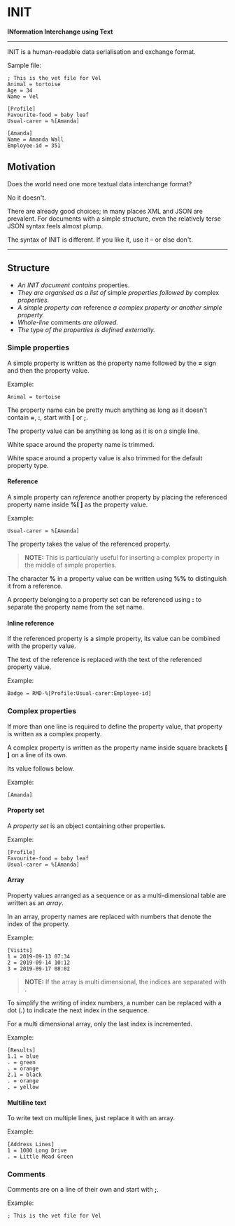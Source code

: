 # INIT
**INformation Interchange using Text**

---

INIT is a human-readable data serialisation and exchange format. 

Sample file:

~~~properties
; This is the vet file for Vel
Animal = tortoise
Age = 34
Name = Vel

[Profile]
Favourite-food = baby leaf
Usual-carer = %[Amanda]

[Amanda]
Name = Amanda Wall
Employee-id = 351
~~~

## Motivation 

Does the world need one more textual data interchange format?

No it doesn't.

There are already good choices; in many places XML and JSON are prevalent. For documents with a simple structure, even the relatively terse JSON syntax feels almost plump.  

The syntax of INIT is different. If you like it, use it – or else don't. 

---

## Structure

* _An INIT document contains_ properties.
* _They are organised as a list of_ simple _properties followed by_ complex _properties._ 
* _A simple property can_ reference _a complex property or another simple property._
* _Whole-line_ comments _are allowed._
* _The_ type _of the properties is defined externally._

### Simple properties

A simple property is written as the property name followed by the **=** sign and then the property value. 

Example:

~~~properties
Animal = tortoise
~~~

The property name can be pretty much anything as long as it doesn't contain **=**, **:**, start with **[** or **;**.

The property value can be anything as long as it is on a single line. 

White space around the property name is trimmed.

White space around a property value is also trimmed for the default property type. 

#### Reference

A simple property can _reference_ another property by placing the referenced property name inside **%[ ]** as the property value. 

Example:

~~~properties
Usual-carer = %[Amanda]
~~~

The property takes the value of the referenced property.

> **NOTE:** This is particularly useful for inserting a complex property in the middle of simple properties.

The character **%** in a property value can be written using **%%** to distinguish it from a reference.

A property belonging to a property set can be referenced using **:** to separate the property name from the set name.

#### Inline reference

If the referenced property is a simple property, its value can be combined with the property value.

The text of the reference is replaced with the text of the referenced property value.

Example:

~~~properties
Badge = RMD-%[Profile:Usual-carer:Employee-id]
~~~

### Complex properties 

If more than one line is required to define the property value, that property is written as a complex property. 

A complex property is written as the property name inside square brackets **[ ]** on a line of its own. 

Its value follows below. 

Example:
~~~properties
[Amanda]
~~~

#### Property set

A _property set_ is an object containing other properties. 

Example:

~~~properties
[Profile]
Favourite-food = baby leaf
Usual-carer = %[Amanda]
~~~

#### Array

Property values arranged as a sequence or as a multi-dimensional table are written as an _array_. 

In an array, property names are replaced with numbers that denote the index of the property. 

Example:

~~~properties
[Visits]
1 = 2019-09-13 07:34
2 = 2019-09-14 10:12
3 = 2019-09-17 08:02
~~~

> **NOTE:** If the array is multi dimensional, the indices are separated with **.**

To simplify the writing of index numbers, a number can be replaced with a dot (**.**) to indicate the next index in the sequence.

For a multi dimensional array, only the last index is incremented. 

Example:

~~~properties
[Results]
1.1 = blue
. = green
. = orange
2.1 = black
. = orange
. = yellow
~~~

#### Multiline text

To write text on multiple lines, just replace it with an array.

Example:

~~~properties
[Address Lines]
1 = 1000 Long Drive
. = Little Mead Green
~~~

### Comments

Comments are on a line of their own and start with **;**.

Example:

~~~properties
; This is the vet file for Vel
~~~
